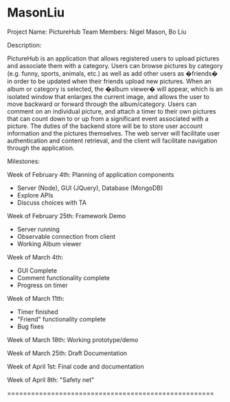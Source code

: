 MasonLiu
========

Project Name: PictureHub 
Team Members: Nigel Mason, Bo Liu

Description:

PictureHub is an application that allows registered users to upload pictures
and associate them with a category. Users can browse pictures by category 
(e.g. funny, sports, animals, etc.) as well as add other users as �friends� 
in order to be updated when their friends upload new pictures. When an album 
or category is selected, the �album viewer� will appear, which is an isolated 
window that enlarges the current image, and allows the user to move backward or 
forward through the album/category. Users can comment on an individual picture, 
and attach a timer to their own pictures that can count down to or up from a significant 
event associated with a picture. The duties of the backend store will be to store user 
account information and the pictures themselves. The web server will facilitate user 
authentication and content retrieval, and the client will facilitate navigation through 
the application.

Milestones:

Week of February 4th: Planning of application components
 - Server (Node), GUI (JQuery), Database (MongoDB)
 - Explore APIs
 - Discuss choices with TA
 
Week of February 25th: Framework Demo
 - Server running
 - Observable connection from client
 - Working Album viewer
 
Week of March 4th:
 - GUI Complete
 - Comment functionality complete
 - Progress on timer
 
Week of March 11th:
 - Timer finished
 - "Friend" functionality complete
 - Bug fixes
 
Week of March 18th: Working prototype/demo

Week of March 25th: Draft Documentation

Week of April 1st: Final code and documentation

Week of April 8th: "Safety net"

====================================================
